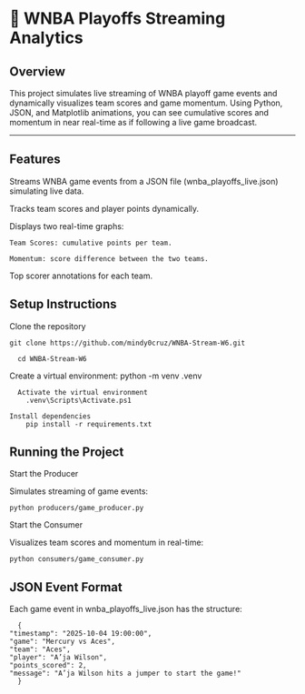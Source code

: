 # 🏀 WNBA Playoffs Streaming Analytics

## Overview

This project simulates live streaming of WNBA playoff game events and dynamically visualizes team scores and game momentum. Using Python, JSON, and Matplotlib animations, you can see cumulative scores and momentum in near real-time as if following a live game broadcast.

---

## Features

Streams WNBA game events from a JSON file (wnba_playoffs_live.json) simulating live data.

Tracks team scores and player points dynamically.

  Displays two real-time graphs:

    Team Scores: cumulative points per team.

    Momentum: score difference between the two teams.

Top scorer annotations for each team.



## Setup Instructions

  Clone the repository

    git clone https://github.com/mindy0cruz/WNBA-Stream-W6.git

      cd WNBA-Stream-W6


  Create a virtual environment: 
      python -m venv .venv
      
      Activate the virtual environment
        .venv\Scripts\Activate.ps1
    
    Install dependencies
        pip install -r requirements.txt


## Running the Project

Start the Producer

  Simulates streaming of game events:

    python producers/game_producer.py

Start the Consumer

  Visualizes team scores and momentum in real-time:

    python consumers/game_consumer.py


## JSON Event Format

Each game event in wnba_playoffs_live.json has the structure:

      {
    "timestamp": "2025-10-04 19:00:00",
    "game": "Mercury vs Aces",
    "team": "Aces",
    "player": "A’ja Wilson",
    "points_scored": 2,
    "message": "A’ja Wilson hits a jumper to start the game!"
      }




